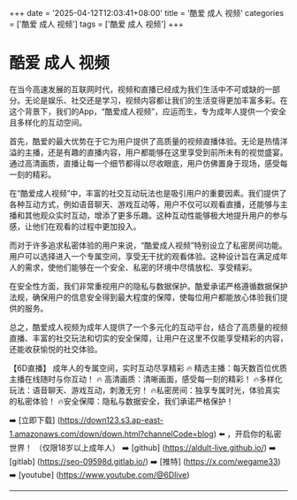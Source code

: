 +++
date = '2025-04-12T12:03:41+08:00'
title = '酷爱 成人 视频'
categories = ['酷爱 成人 视频']
tags = ['酷爱 成人 视频']
+++

# 酷爱 成人 视频

在当今高速发展的互联网时代，视频和直播已经成为我们生活中不可或缺的一部分。无论是娱乐、社交还是学习，视频内容都让我们的生活变得更加丰富多彩。在这个背景下，我们的App，“酷爱成人视频”，应运而生，专为成年人提供一个安全且多样化的互动空间。

首先，酷爱的最大优势在于它为用户提供了高质量的视频直播体验。无论是热情洋溢的主播，还是有趣的直播内容，用户都能够在这里享受到前所未有的视觉盛宴。通过高清画质，直播让每一个细节都得以尽收眼底，用户仿佛置身于现场，感受每一刻的精彩。

在“酷爱成人视频”中，丰富的社交互动玩法也是吸引用户的重要因素。我们提供了各种互动方式，例如语音聊天、游戏互动等，用户不仅可以观看直播，还能够与主播和其他观众实时互动，增添了更多乐趣。这种互动性能够极大地提升用户的参与感，让他们在观看的过程中更加投入。

而对于许多追求私密体验的用户来说，“酷爱成人视频”特别设立了私密房间功能。用户可以选择进入一个专属空间，享受无干扰的观看体验。这种设计旨在满足成年人的需求，使他们能够在一个安全、私密的环境中尽情放松、享受精彩。

在安全性方面，我们非常重视用户的隐私与数据保护。酷爱承诺严格遵循数据保护法规，确保用户的信息安全得到最大程度的保障，使每位用户都能放心体验我们提供的服务。

总之，酷爱成人视频为成年人提供了一个多元化的互动平台，结合了高质量的视频直播、丰富的社交玩法和切实的安全保障，让用户在这里不仅能享受精彩的内容，还能收获愉悦的社交体验。

【6D直播】
成年人的专属空间，实时互动尽享精彩
🔥 精选主播：每天数百位优质主播在线随时与你互动！
🔥 高清画质：清晰画面，感受每一刻的精彩！
🔥多样化玩法：语音聊天、游戏互动，刺激无穷！
🔥私密房间：独享专属时光，体验真实的私密体验！
🔥安全保障：隐私与数据安全，我们承诺严格保护！

➡️ [立即下载] (https://down123.s3.ap-east-1.amazonaws.com/down/down.html?channelCode=blog) ⬅️ ，开启你的私密世界！ 
（仅限18岁以上成年人） 
➡️ [github] (https://aldult-live.github.io/) 
➡️ [gitlab] (https://seo-09598d.gitlab.io/) 
➡️ [推特] (https://x.com/wegame33) 
➡️ [youtube] (https://www.youtube.com/@6Dlive)

---
